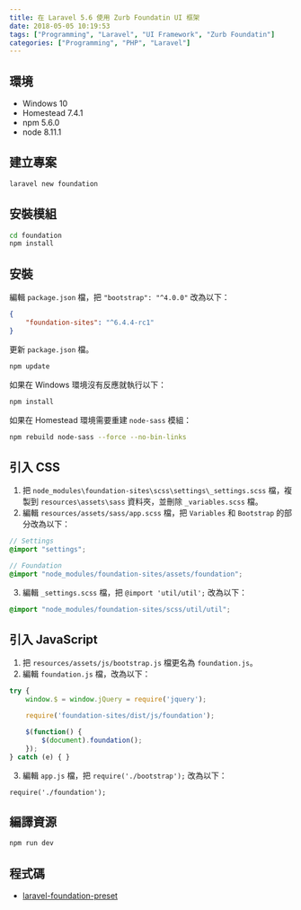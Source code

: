 ```yaml
---
title: 在 Laravel 5.6 使用 Zurb Foundatin UI 框架
date: 2018-05-05 10:19:53
tags: ["Programming", "Laravel", "UI Framework", "Zurb Foundatin"]
categories: ["Programming", "PHP", "Laravel"]
---
```


## 環境

- Windows 10
- Homestead 7.4.1
- npm 5.6.0
- node 8.11.1

## 建立專案

```bash
laravel new foundation
```

## 安裝模組

```bash
cd foundation
npm install
```

## 安裝

編輯 `package.json` 檔，把 `"bootstrap": "^4.0.0"` 改為以下：

```json
{
    "foundation-sites": "^6.4.4-rc1"
}
```

更新 `package.json` 檔。

```bash
npm update
```

如果在 Windows 環境沒有反應就執行以下：

```bash
npm install
```

如果在 Homestead 環境需要重建 `node-sass` 模組：

```bash
npm rebuild node-sass --force --no-bin-links
```

## 引入 CSS

1. 把 `node_modules\foundation-sites\scss\settings\_settings.scss` 檔，複製到 `resources\assets\sass` 資料夾，並刪除 `_variables.scss` 檔。
2. 編輯 `resources/assets/sass/app.scss` 檔，把 `Variables` 和 `Bootstrap` 的部分改為以下：

```scss
// Settings
@import "settings";

// Foundation
@import "node_modules/foundation-sites/assets/foundation";
```

3. 編輯 `_settings.scss` 檔，把 `@import 'util/util';` 改為以下：

```scss
@import "node_modules/foundation-sites/scss/util/util";
```

## 引入 JavaScript

1. 把 `resources/assets/js/bootstrap.js` 檔更名為 `foundation.js`。
2. 編輯 `foundation.js` 檔，改為以下：

```js
try {
    window.$ = window.jQuery = require('jquery');

    require('foundation-sites/dist/js/foundation');

    $(function() {
        $(document).foundation();
    });
} catch (e) { }
```

3. 編輯 `app.js` 檔，把 `require('./bootstrap');` 改為以下：

```jS
require('./foundation');
```

## 編譯資源

```bash
npm run dev
```

## 程式碼

- [laravel-foundation-preset](https://github.com/memochou1993/laravel-foundation-preset)
